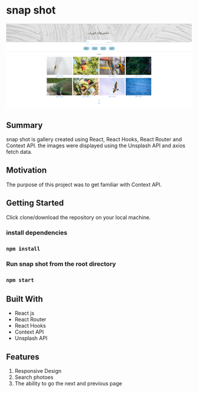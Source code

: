 # snap shot
![Alt text](/src/images/Screenshot.png?raw=true "Optional Title")

## Summary

snap shot is gallery created using React, React Hooks, React Router and Context API. the images were displayed using the Unsplash API and axios fetch data.

## Motivation

The purpose of this project was to get familiar with Context API.

## Getting Started

Click clone/download the repository on your local machine.

### **install dependencies**

### `npm install`

### **Run snap shot from the root directory**

### `npm start`

## Built With

* React js
* React Router
* React Hooks
* Context API
* Unsplash API

## Features

1. Responsive Design
2. Search photoes
3. The ability to go the next and previous page